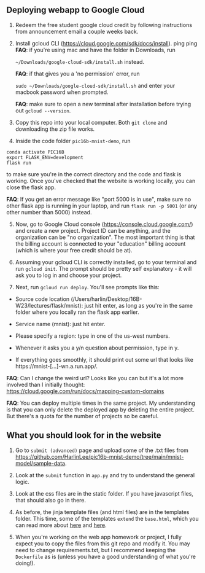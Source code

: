 ## Deploying webapp to Google Cloud

1. Redeem the free student google cloud credit by following instructions from announcement email a couple weeks back.
2. Install gcloud CLI (https://cloud.google.com/sdk/docs/install).
ping ping
    **FAQ**: if you're using mac and have the folder in Downloads, run 

    `~/Downloads/google-cloud-sdk/install.sh` instead.

    **FAQ**: if that gives you a 'no permission' error, run

    `sudo ~/Downloads/google-cloud-sdk/install.sh` and enter your macbook password when prompted.
    
    **FAQ**: make sure to open a new terminal after installation before trying out `gcloud --version`.
    
3. Copy this repo into your local computer. Both `git clone` and downloading the zip file works.

4. Inside the code folder `pic16b-mnist-demo`, run 
 ```
conda activate PIC16B
export FLASK_ENV=development
flask run
```
to make sure you're in the correct directory and the code and flask is working. 
Once you've checked that the website is working locally, you can close the flask app.

  **FAQ**: If you get an error message like "port 5000 is in use", make sure no other flask app is running in your laptop, and run `flask run -p 5001` (or any other number than 5000) instead.

5. Now, go to Google Cloud console (https://console.cloud.google.com/) and create a new project. 
Project ID can be anything, and the organization can be "no organization". 
The most important thing is that the billing account is connected to your "education" billing account (which is where your free credit should be at).

6. Assuming your gcloud CLI is correctly installed, go to your terminal and run `gcloud init`. The prompt should be pretty self explanatory - it will ask you to log in and choose your project.

7. Next, run `gcloud run deploy`. You'll see prompts like this:

- Source code location (/Users/harlin/Desktop/16B-W23/lectures/flask/mnist): just hit enter, as long as you're in the same folder where you locally ran the flask app earlier.

- Service name (mnist): just hit enter.

- Please specify a region: type in one of the us-west numbers.

- Whenever it asks you a y/n question about permission, type in y.

- If everything goes smoothly, it should print out some url that looks like https://mnist-[...]-wn.a.run.app/.

**FAQ**: Can I change the weird url? Looks like you can but it's a lot more involved than I initially thought: https://cloud.google.com/run/docs/mapping-custom-domains

**FAQ**: You can deploy multiple times in the same project. My understanding is that you can only delete the deployed app by deleting the entire project. But there's a quota for the number of projects so be careful.

## What you should look for in the website

1. Go to `submit (advanced)` page and upload some of the .txt files from https://github.com/HarlinLee/pic16b-mnist-demo/tree/main/mnist-model/sample-data.

2. Look at the `submit` function in `app.py` and try to understand the general logic.

3. Look at the css files are in the static folder. If you have javascript files, that should also go in there.

4. As before, the jinja template files (and html files) are in the templates folder. This time, some of the templates `extend` the `base.html`, which you can read more about [here](https://flask.palletsprojects.com/en/2.2.x/tutorial/templates/#register) and [here](https://jinja.palletsprojects.com/en/3.1.x/templates/#template-inheritance).

5. When you're working on the web app homework or project, I fully expect you to copy the files from this git repo and modify it.
   You may need to change requirements.txt, but I recommend keeping the `Dockerfile` as is (unless you have a good understanding of what you're doing!).

